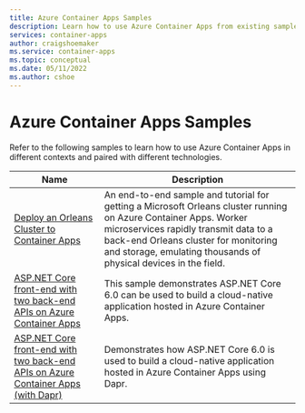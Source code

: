 ```yaml
---
title: Azure Container Apps Samples
description: Learn how to use Azure Container Apps from existing samples 
services: container-apps
author: craigshoemaker
ms.service: container-apps
ms.topic: conceptual
ms.date: 05/11/2022
ms.author: cshoe
---
```


# Azure Container Apps Samples

Refer to the following samples to learn how to use Azure Container Apps in different contexts and paired with different technologies.

| Name | Description |
|--|--|
| [Deploy an Orleans Cluster to Container Apps](https://github.com/Azure-Samples/Orleans-Cluster-on-Azure-Container-Apps) | An end-to-end sample and tutorial for getting a Microsoft Orleans cluster running on Azure Container Apps. Worker microservices rapidly transmit data to a back-end Orleans cluster for monitoring and storage, emulating thousands of physical devices in the field. |
| [ASP.NET Core front-end with two back-end APIs on Azure Container Apps](https://github.com/Azure-Samples/dotNET-FrontEnd-to-BackEnd-on-Azure-Container-Apps ) | This sample demonstrates ASP.NET Core 6.0 can be used to build a cloud-native application hosted in Azure Container Apps. |
| [ASP.NET Core front-end with two back-end APIs on Azure Container Apps (with Dapr)](https://github.com/Azure-Samples/dotNET-FrontEnd-to-BackEnd-with-DAPR-on-Azure-Container-Apps ) | Demonstrates how ASP.NET Core 6.0 is used to build a cloud-native application hosted in Azure Container Apps using Dapr. |
